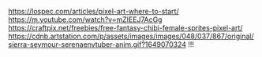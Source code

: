 https://lospec.com/articles/pixel-art-where-to-start/
https://m.youtube.com/watch?v=mZIEEJ7AcGg
https://craftpix.net/freebies/free-fantasy-chibi-female-sprites-pixel-art/
https://cdnb.artstation.com/p/assets/images/images/048/037/867/original/sierra-seymour-serenaenvtuber-anim.gif?1649070324 !!!